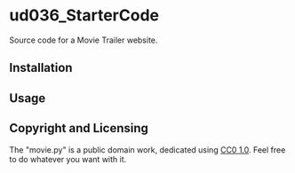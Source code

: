 # ud036_StarterCode
Source code for a Movie Trailer website.


## Installation
## Usage
## 
## Copyright and Licensing
The "movie.py" is a public domain work, dedicated using [CC0 1.0](https://creativecommons.org/publicdomain/zero/1.0/). Feel free to do whatever you want with it.




